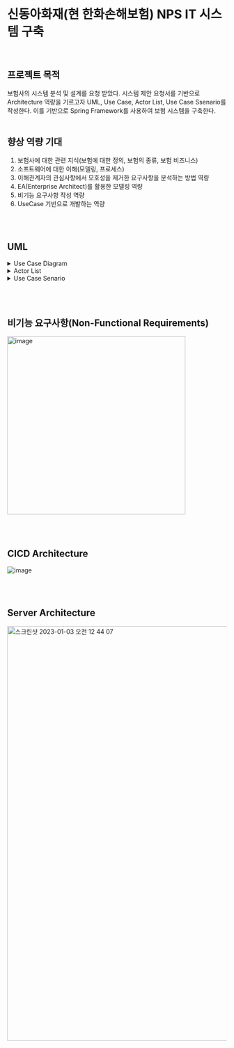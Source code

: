 <h1>신동아화재(현 한화손해보험) NPS IT 시스템 구축</h1>
<br>

## 프로젝트 목적
보험사의 시스템 분석 및 설계를 요청 받았다. 시스템 제안 요청서를 기반으로 
Architecture 역량을 기르고자 UML, Use Case, Actor List, Use Case Ssenario를 작성한다.
이를 기반으로 Spring Framework를 사용하여 보험 시스템을 구축한다.
<br>
<br>
## 향상 역량 기대
1. 보험사에 대한 관련 지식(보험에 대한 정의, 보험의 종류, 보험 비즈니스)
2. 소프트웨어에 대한 이해(모델링, 프로세스) 
3. 이해관계자의 관심사항에서 모호성을 제거한 요구사항을 분석하는 방법 역량
4. EA(Enterprise Architect)를 활용한 모델링 역량
5. 비기능 요구사항 작성 역량
5. UseCase 기반으로 개발하는 역량
<br>
<br>

## UML
<details>
  <summary>Use Case Diagram</summary>
  <img width="328" alt="image" src="https://user-images.githubusercontent.com/53048655/210251985-ca31af56-7c6f-412b-a39a-1ce79d96a6bb.png">
</details>

<details>
  <summary>Actor List</summary>
<img width="449" alt="image" src="https://user-images.githubusercontent.com/53048655/210252150-52a09b67-e870-4cd3-92f1-edca2a743004.png">
</details>

<details>
  <summary>Use Case Senario</summary>
  예시) 보험금 지급 시나리오
<img width="397" alt="image" src="https://user-images.githubusercontent.com/53048655/210252401-0d824fc9-cf6e-48cf-a029-9e7934c58bcd.png">
</details>

<br><br>

## 비기능 요구사항(Non-Functional Requirements)
<img width="409" alt="image" src="https://user-images.githubusercontent.com/53048655/210253492-bc7b277e-f827-423f-b720-a4b273cbe171.png">


<br><br>

## CICD Architecture
![image](https://user-images.githubusercontent.com/53048655/210252908-17c85707-3c99-4451-8274-2c2e51b892ed.png)

<br><br>
## Server Architecture
<img width="953" alt="스크린샷 2023-01-03 오전 12 44 07" src="https://user-images.githubusercontent.com/53048655/210253332-6ab01849-071e-4c01-9f92-1bf618740cb0.png">


